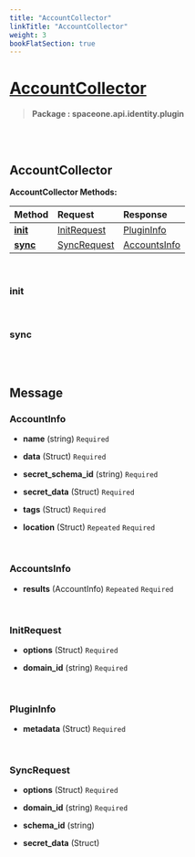 ```yaml
---
title: "AccountCollector"
linkTitle: "AccountCollector"
weight: 3
bookFlatSection: true
---
```

# [AccountCollector](#AccountCollector)



>  **Package : spaceone.api.identity.plugin**

<br>
<br>

## AccountCollector





**AccountCollector Methods:**


| Method | Request | Response |
| :----- | :-------- | :-------- |
| [**init**](./AccountCollector#init) | [InitRequest](AccountCollector#initrequest) | [PluginInfo](AccountCollector#plugininfo) |
| [**sync**](./AccountCollector#sync) | [SyncRequest](AccountCollector#syncrequest) | [AccountsInfo](AccountCollector#accountsinfo) |



    
<br>

### init










    
<br>

### sync










    


<br>
<br>

## Message



### AccountInfo
* **name** (string)   `Required` 

    
* **data** (Struct)   `Required` 

    
* **secret_schema_id** (string)   `Required` 

    
* **secret_data** (Struct)   `Required` 

    
* **tags** (Struct)   `Required` 

    
* **location** (Struct)  `Repeated`    `Required` 

    <br>

### AccountsInfo
* **results** (AccountInfo)  `Repeated`    `Required` 

    <br>

### InitRequest
* **options** (Struct)   `Required` 

    
* **domain_id** (string)   `Required` 

    <br>

### PluginInfo
* **metadata** (Struct)   `Required` 

    <br>

### SyncRequest
* **options** (Struct)   `Required` 

    
* **domain_id** (string)   `Required` 

    
* **schema_id** (string)  

    
* **secret_data** (Struct)  

    <br>
